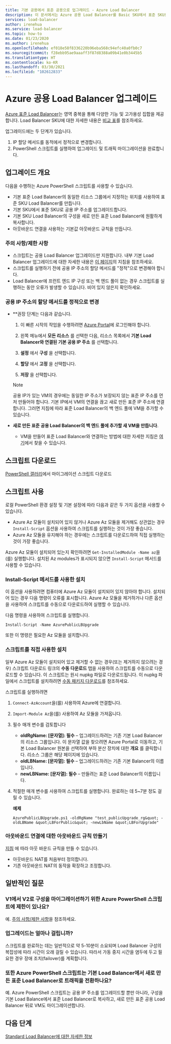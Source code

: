 ```yaml
---
title: 기본 공용에서 표준 공용으로 업그레이드 - Azure Load Balancer
description: 이 문서에서는 Azure 공용 Load Balancer를 Basic SKU에서 표준 SKU로 업그레이드하는 방법을 보여 줍니다.
services: load-balancer
author: irenehua
ms.service: load-balancer
ms.topic: how-to
ms.date: 01/23/2020
ms.author: irenehua
ms.openlocfilehash: ef018e58f8336220b96eba568c94efc40a0fb0c7
ms.sourcegitcommit: f28ebb95ae9aaaff3f87d8388a09b41e0b3445b5
ms.translationtype: HT
ms.contentlocale: ko-KR
ms.lasthandoff: 03/30/2021
ms.locfileid: "102612833"
---
```

# <a name="upgrade-azure-public-load-balancer"></a>Azure 공용 Load Balancer 업그레이드
[Azure 표준 Load Balancer](load-balancer-overview.md)는 영역 중복을 통해 다양한 기능 및 고가용성 집합을 제공합니다. Load Balancer SKU에 대한 자세한 내용은 [비교 표](./skus.md#skus)를 참조하세요.

업그레이드에는 두 단계가 있습니다.

1. IP 할당 메서드를 동적에서 정적으로 변경합니다.
2. PowerShell 스크립트를 실행하여 업그레이드 및 트래픽 마이그레이션을 완료합니다.

## <a name="upgrade-overview"></a>업그레이드 개요

다음을 수행하는 Azure PowerShell 스크립트를 사용할 수 있습니다.

* 기본 표준 Load Balancer의 동일한 리소스 그룹에서 지정하는 위치를 사용하여 표준 SKU Load Balancer를 만듭니다.
* 기본 SKU에서 표준 SKU로 공용 IP 주소를 업그레이드합니다.
* 기본 SKU Load Balancer의 구성을 새로 만든 표준 Load Balancer에 원활하게 복사합니다.
* 아웃바운드 연결을 사용하는 기본값 아웃바운드 규칙을 만듭니다.

### <a name="caveatslimitations"></a>주의 사항/제한 사항

* 스크립트는 공용 Load Balancer 업그레이드만 지원합니다. 내부 기본 Load Balancer 업그레이드에 대한 자세한 내용은 [이 페이지](./upgrade-basicinternal-standard.md)의 지침을 참조하세요.
* 스크립트를 실행하기 전에 공용 IP 주소의 할당 메서드를 "정적"으로 변경해야 합니다. 
* Load Balancer에 프런트 엔드 IP 구성 또는 백 엔드 풀이 없는 경우 스크립트를 실행하는 동안 오류가 발생할 수 있습니다. 비어 있지 않은지 확인하세요.

### <a name="change-allocation-method-of-the-public-ip-address-to-static"></a>공용 IP 주소의 할당 메서드를 정적으로 변경

* **권장 단계는 다음과 같습니다.

    1. 이 빠른 시작의 작업을 수행하려면 [Azure Portal](https://portal.azure.com)에 로그인해야 합니다.
 
    1. 왼쪽 메뉴에서 **모든 리소스** 를 선택한 다음, 리소스 목록에서 **기본 Load Balancer와 연결된 기본 공용 IP 주소** 를 선택합니다.
   
    1. **설정** 에서 **구성** 을 선택합니다.
   
    1. **할당** 에서 **고정** 을 선택합니다.
    1. **저장** 을 선택합니다.
    >[!NOTE]
    >공용 IP가 있는 VM의 경우에는 동일한 IP 주소가 보장되지 않는 표준 IP 주소를 먼저 만들어야 합니다. 기본 IP에서 VM의 연결을 끊고 새로 만든 표준 IP 주소에 연결합니다. 그러면 지침에 따라 표준 Load Balancer의 백 엔드 풀에 VM을 추가할 수 있습니다. 

* **새로 만든 표준 공용 Load Balancer의 백 엔드 풀에 추가할 새 VM을 만듭니다**.
    * VM을 만들어 표준 Load Balancer와 연결하는 방법에 대한 자세한 지침은 [여기](./quickstart-load-balancer-standard-public-portal.md#create-virtual-machines)에서 찾을 수 있습니다.


## <a name="download-the-script"></a>스크립트 다운로드

[PowerShell 갤러리](https://www.powershellgallery.com/packages/AzurePublicLBUpgrade/4.0)에서 마이그레이션 스크립트 다운로드
## <a name="use-the-script"></a>스크립트 사용

로컬 PowerShell 환경 설정 및 기본 설정에 따라 다음과 같은 두 가지 옵션을 사용할 수 있습니다.

* Azure Az 모듈이 설치되어 있지 않거나 Azure Az 모듈을 제거해도 상관없는 경우 `Install-Script` 옵션을 사용하여 스크립트를 실행하는 것이 가장 좋습니다.
* Azure Az 모듈을 유지해야 하는 경우에는 스크립트를 다운로드하여 직접 실행하는 것이 가장 좋습니다.

Azure Az 모듈이 설치되어 있는지 확인하려면 `Get-InstalledModule -Name az`을(를) 실행합니다. 설치된 Az modules가 표시되지 않으면 `Install-Script` 메서드를 사용할 수 있습니다.

### <a name="install-using-the-install-script-method"></a>Install-Script 메서드를 사용한 설치

이 옵션을 사용하려면 컴퓨터에 Azure Az 모듈이 설치되어 있지 않아야 합니다. 설치되어 있는 경우 다음 명령이 오류를 표시합니다. Azure Az 모듈을 제거하거나 다른 옵션을 사용하여 스크립트를 수동으로 다운로드하여 실행할 수 있습니다.
  
다음 명령을 사용하여 스크립트를 실행합니다.

`Install-Script -Name AzurePublicLBUpgrade`

또한 이 명령은 필요한 Az 모듈을 설치합니다.  

### <a name="install-using-the-script-directly"></a>스크립트를 직접 사용한 설치

일부 Azure Az 모듈이 설치되어 있고 제거할 수 없는 경우(또는 제거하지 않으려는 경우) 스크립트 다운로드 링크의 **수동 다운로드** 탭을 사용하여 스크립트를 수동으로 다운로드할 수 있습니다. 이 스크립트는 원시 nupkg 파일로 다운로드됩니다. 이 nupkg 파일에서 스크립트를 설치하려면 [수동 패키지 다운로드](/powershell/scripting/gallery/how-to/working-with-packages/manual-download)를 참조하세요.

스크립트를 실행하려면

1. `Connect-AzAccount`을(를) 사용하여 Azure에 연결합니다.

1. `Import-Module Az`을(를) 사용하여 Az 모듈을 가져옵니다.

1. 필수 매개 변수를 검토합니다

   * **oldRgName: [문자열]: 필수** – 업그레이드하려는 기존 기본 Load Balancer의 리소스 그룹입니다. 이 문자열 값을 찾으려면 Azure Portal로 이동하고, 기본 Load Balancer 원본을 선택하여 부하 분산 장치에 대한 **개요** 를 클릭합니다. 리소스 그룹은 해당 페이지에 있습니다.
   * **oldLBName: [문자열]: 필수** – 업그레이드하려는 기존 기본 Balancer의 이름입니다. 
   * **newLBName: [문자열]: 필수** – 만들려는 표준 Load Balancer의 이름입니다.
1. 적절한 매개 변수를 사용하여 스크립트를 실행합니다. 완료하는 데 5~7분 정도 걸릴 수 있습니다.

    **예제**

   ```azurepowershell
   AzurePublicLBUpgrade.ps1 -oldRgName "test_publicUpgrade_rg&quot; -oldLBName &quot;LBForPublic&quot; -newLbName &quot;LBForUpgrade"
   ```

### <a name="create-an-outbound-rule-for-outbound-connection"></a>아웃바운드 연결에 대한 아웃바운드 규칙 만들기

[지침](./quickstart-load-balancer-standard-public-powershell.md#create-outbound-rule-configuration) 에 따라 아웃 바운드 규칙을 만들 수 있습니다.
* 아웃바운드 NAT를 처음부터 정의합니다.
* 기존 아웃바운드 NAT의 동작을 확장하고 조정합니다.

## <a name="common-questions"></a>일반적인 질문

### <a name="are-there-any-limitations-with-the-azure-powershell-script-to-migrate-the-configuration-from-v1-to-v2"></a>V1에서 V2로 구성을 마이그레이션하기 위한 Azure PowerShell 스크립트에 제한이 있나요?

예. [주의 사항/제한 사항](#caveatslimitations)을 참조하세요.

### <a name="how-long-does-the-upgrade-take"></a>업그레이드는 얼마나 걸립니까?

스크립트를 완료하는 데는 일반적으로 약 5-10분이 소요되며 Load Balancer 구성의 복잡성에 따라 시간이 오래 걸릴 수 있습니다. 따라서 가동 중지 시간을 염두에 두고 필요한 경우 장애 조치(failover)를 계획합니다.

### <a name="does-the-azure-powershell-script-also-switch-over-the-traffic-from-my-basic-load-balancer-to-the-newly-created-standard-load-balancer"></a>또한 Azure PowerShell 스크립트는 기본 Load Balancer에서 새로 만든 표준 Load Balancer로 트래픽을 전환하나요?

예. Azure PowerShell 스크립트는 공용 IP 주소를 업그레이드할 뿐만 아니라, 구성을 기본 Load Balance에서 표준 Load Balancer로 복사하고, 새로 만든 표준 공용 Load Balancer 뒤로 VM도 마이그레이션합니다. 

## <a name="next-steps"></a>다음 단계

[Standard Load Balancer에 대한 자세한 정보](load-balancer-overview.md)
